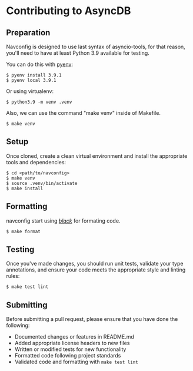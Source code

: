 # Contributing to AsyncDB

## Preparation

Navconfig is designed to use last syntax of asyncio-tools, for that reason, you'll need to have at least Python 3.9 available for testing.

You can do this with [pyenv][]:


    $ pyenv install 3.9.1
    $ pyenv local 3.9.1

Or using virtualenv:

    $ python3.9 -m venv .venv

Also, we can use the command "make venv" inside of Makefile.

    $ make venv

## Setup

Once cloned, create a clean virtual environment and
install the appropriate tools and dependencies:

    $ cd <path/to/navconfig>
    $ make venv
    $ source .venv/bin/activate
    $ make install


## Formatting

navconfig start using *[black][]* for formating code.

    $ make format


## Testing

Once you've made changes, you should run unit tests,
validate your type annotations, and ensure your code
meets the appropriate style and linting rules:

    $ make test lint


## Submitting

Before submitting a pull request, please ensure
that you have done the following:

* Documented changes or features in README.md
* Added appropriate license headers to new files
* Written or modified tests for new functionality
* Formatted code following project standards
* Validated code and formatting with `make test lint`

[black]: https://github.com/psf/black
[pyenv]: https://github.com/pyenv/pyenv